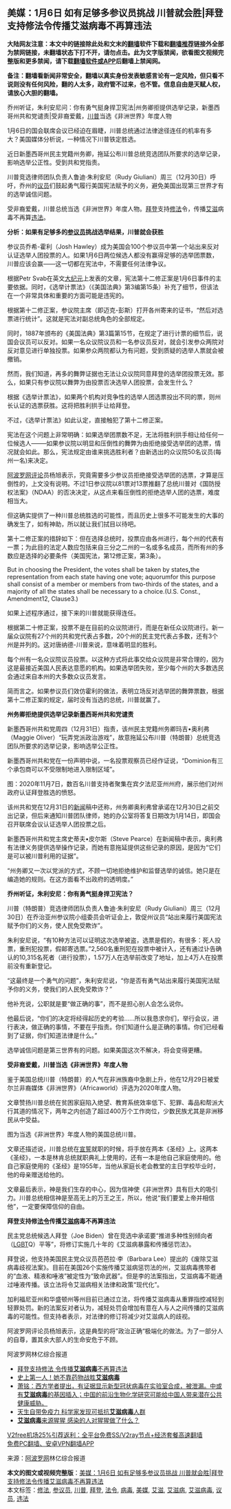  <h2>美媒：1月6日 如有足够多参议员挑战 川普就会胜|拜登支持修法令传播艾滋病毒不再算违法</h2> <p class="notice"><b>大陆网友注意：本文中的链接除此处和文末的<a href="https://github.com/bannedbook/fanqiang" >翻墙</a>软件下载和<a href="https://github.com/killgcd/justmysocks/blob/master/README.md">翻墙推荐</a>链接外全部为禁网链接，未翻墙状态下打不开，请勿点击。此为文字版禁闻，欲看图文视频完整版和更多禁闻，请下载<a href="https://github.com/bannedbook/fanqiang">翻墙软件或APP</a>后翻墙上禁闻网。</p><p>备注：翻墙看新闻非常安全，翻墙以真实身份发表敏感言论有一定风险，但只看不说则没有任何风险，翻的人太多，政府管不过来，也不管。信息自由是天赋人权，请放心大胆的翻墙。</b></p>  <div class="entry"> <p id="summary">乔州听证，朱利安尼问：你有勇气挺身捍卫宪法|州务卿拒提供选举记录，新墨西哥州共和党谴责|受非裔爱戴，<a href="https://www.bannedbook.org/bnews/tag/%e5%b7%9d%e6%99%ae/" class="st_tag internal_tag" rel="tag" title="标签 川普 下的日志">川普</a>当选《非洲世界》年度人物</p> <p>1月6日的国会联席会议已经迫在眉睫，川普总统通过法律途径连任的机率有多大？美国媒体分析说，一种情况下川普铁定胜选。</p> <p>近日新墨西哥州民主党籍州务卿，拖延公布川普总统竞选团队所要求的选举记录，影响选举公正性。受到共和党指责。</p> <p>川普竞选律师团队负责人鲁迪·朱利安尼（Rudy Giuliani）周三（12月30日）呼吁，乔州的<a href="https://www.bannedbook.org/bnews/tag/%e8%ae%ae%e5%91%98/" class="st_tag internal_tag" rel="tag" title="标签 议员 下的日志">议员</a>们鼓起勇气履行美国宪法赋予的义务，避免美国出现第三世界才有的选举诚信问题。</p> <p>受非裔爱戴，川普总统当选《非洲世界》年度人物。<a href="https://www.bannedbook.org/bnews/tag/%e6%8b%9c%e7%99%bb/" class="st_tag internal_tag" rel="tag" title="标签 拜登 下的日志">拜登</a>支持<a href="https://www.bannedbook.org/bnews/tag/%E4%BF%AE%E6%B3%95/" class="st_tag internal_tag" rel="tag" title="标签 修法 下的日志">修法</a>令，传播<a href="https://www.bannedbook.org/bnews/tag/%e8%89%be%e6%bb%8b/" class="st_tag internal_tag" rel="tag" title="标签 艾滋 下的日志">艾滋</a>病毒不再算<a href="https://www.bannedbook.org/bnews/tag/%e8%bf%9d%e6%b3%95/" class="st_tag internal_tag" rel="tag" title="标签 违法 下的日志">违法</a>。</p> <p><strong>分析：如果有足够多的<a href="https://www.bannedbook.org/bnews/tag/%e5%8f%82%e8%ae%ae%e5%91%98/" class="st_tag internal_tag" rel="tag" title="标签 参议员 下的日志">参议员</a>挑战选举结果，川普就会获胜</strong></p> <p>参议员乔希-霍利（Josh Hawley）成为美国会100个参议员中第一个站出来反对认证选举人团投票的人。如果1月6日两位候选人都没有赢得足够的选举团票数，川普应该会赢——这一切都在宪法中，不需要任何法律争议。</p> <p>根据Petr Svab在英文<span class='wp_keywordlink_affiliate'><a href="http://www.epochtimes.com/" title="大纪元" target="_blank">大纪元</a></span>上发表的文章，宪法第十二修正案是1月6日事件的主要依据。同时，《选举计票法》（《美国法典》第3编第15条）补充了细节，但该法在一个非常具体和重要的方面可能是违宪的。</p> <p>根据第十二修正案，参议院主席（即迈克-彭斯）打开各州寄来的证书，“然后对选票进行统计”。这就是宪法对副总统角色的全部规定。</p> <p>同时，1887年颁布的《美国法典》第3篇第15节，在规定了进行计票的细节后，说国会议员可以反对。如果一名众议院议员和一名参议员反对，就会引发参众两院对反对意见进行单独投票。如果参众两院都认为有问题，受到质疑的选举人票就会被撤销。</p> <p>然而，我们知道，再多的舞弊证据也无法让众议院同意拜登的选举团投票无效。那么，如果只有参议院以舞弊为由投票否决选举人团投票，会发生什么？</p> <p>根据《选举计票法》，如果两个机构对竞争性的选举人团选票投出不同的票，则州长认证的选票获胜。这将把胜利拱手让给拜登。</p> <p>不过，《选举计票法》如此认定，直接触犯了第十二修正案。</p>  <p>宪法在这个问题上非常明确：如果选举团票数不足，无法将胜利拱手相让给任何一位候选人–——如果参议院以明显和压倒性的舞弊为由拒绝接受选举团的选票，情况就会如此。那么，宪法规定由谁来挑选胜利者？由新选出的众议院50名议员(每州一名)来决定。</p> <p><span class='wp_keywordlink_affiliate'><a href="https://www.aboluowang.com/" title="阿波罗网" target="_blank">阿波罗网</a></span><span class='wp_keywordlink_affiliate'><a href="https://www.bannedbook.org/bnews/comments/" title="新闻评论" target="_blank">评论</a></span>员杨旭表示，究竟需要多少参议员拒绝接受选举团的选票，才算是压倒性的，上文没有说明。不过1日参议院以81票对13票推翻了总统川普对《国防授权法案》（NDAA）的否决决定，从这点来看压倒性的拒绝选举人团的选票，难度相当大。</p> <p>但这确实提供了一种川普总统胜选的可能性，而且历史上很多不可能发生的大事的确发生了，如有神助，所以就让我们拭目以待吧。</p> <p>第十二修正案的措辞如下：但在选择总统时，投票应由各州进行，每个州的代表有一票；为此目的法定人数应包括来自三分之二州的一名或多名成员，而所有州的多数应是选择的必要条件（美国宪法，第12修正案，第3条）。</p> <p>But in choosing the President, the votes shall be taken by states<strong>,</strong>the representation from each state having one vote; aquorumfor this purpose shall consist of a member or members from two-thirds of the states, and a majority of all the states shall be necessary to a choice.(U.S. Const., Amendment12, Clause3.)</p> <p>如果上述程序通过，接下来的川普就能获得连任。</p> <p>根据第二十修正案，投票不是在目前的众议院进行，而是在新任众议院进行。新一届众议院有27个州的共和党代表占多数，20个州的民主党代表占多数，还有3个州是并列的。这对唐纳德-川普来说，意味着明显的胜利。</p> <p>每个州有一名众议院议员投票。以这种方式将此事交给众议院是非常合理的，因为这是最接近美国人民表达意愿的机构。如果选举团失败，至少每个州的大多数选民会通过来自本州的大多数众议员发言。</p> <p>简而言之。如果参议员们效仿霍利的做法，表明立场反对选举团的舞弊票数，根据第十二修正案的规定，届时没有当选的总统，川普就赢了。</p> <p><strong>州务卿拒绝提供选举记录新墨西哥州共和党谴责</strong></p> <p>新墨西哥州共和党周四（12月31日）指责，该州民主党籍州务卿玛吉•奥利弗（Maggie Oliver）“玩弄党派政治游戏”，故意拖延公布川普（特朗普）总统竞选团队所要求的选举记录，影响选举公正性。</p> <p>新墨西哥州共和党在一份声明中说，一名投票观察员已经作证说，“Dominion有三个承包商可以不受限制地进入限制区域”。</p> <p>图：2020年11月7日，数百名川普支持者聚集在宾夕法尼亚州州府，展示他们对州政府认证拜登胜选的愤怒。</p>  <p>该州共和党在12月31日的<span class='wp_keywordlink_affiliate'><a href="https://www.bannedbook.org/" title="新闻">新闻</a></span>稿中还称，州务卿奥利弗曾承诺在12月30日之前交出记录，但后来通知川普团队律师，她的办公室将答复日期改为1月14日，即国会召开联席会议认证选举人团投票之后。</p> <p>新墨西哥州共和党主席史蒂夫•皮尔斯（Steve Pearce）在新闻稿中表示，奥利弗有法律义务提供选举操作记录，而她有意拖延提供这些记录的原因，是因为“它们是可以被川普利用的证据”。</p> <p>“州务卿又一次以党派的方式，不顾一切地拒绝维护和监督选举的诚信。她只是在编造她的规则。在这方面看不出政府的透明度。”</p> <p><strong>乔州听证，朱利安尼：你有勇气挺身捍卫宪法？</strong></p> <p>川普（特朗普）竞选律师团队负责人鲁迪·朱利安尼（Rudy Giuliani）周三（12月30日）在乔治亚州参议院小组委员会听证会上，敦促州议员“站出来履行美国宪法赋予你们的义务，使人民免受欺诈”。<br /></p> <p></p> <p>朱利安尼说，“有10种方法可以证明这次选举被盗，选票是假的，有很多：死人投票，重刑犯投票，假邮寄选票。”2,560名重刑犯在投票中被计入，还有通过讣告确认的10,315名死者（进行投票），1.57万人在选举前改变了地址，加上4万人在投票前没有重新登记。</p> <p>“这最终是一个勇气的问题”，朱利安尼说，“你是否有勇气站出来履行美国宪法赋予你的义务，使我们的人民免受欺诈？”</p> <p>他补充说，公职就是要“做正确的事”，而不是担心别人会怎么说你。</p> <p>他最后说，“你们的决定将经得起历史的考验……所以我恳求你们，举行会议，进行表决，做正确的事情，不要在乎指责。你们知道什么是正确的事情。你们已经看到了证据，你们知道法律是什么。”</p> <p>选举诚信问题是第三世界有的问题。如果美国这次不解决，将会变得更糟。</p> <p><strong>受非裔爱戴，川普当选《非洲世界》年度人物</strong></p> <p>鉴于美国总统川普（特朗普）的人气在非洲族裔中急剧上升，他在12月29日被爱尔兰非裔媒体《非洲世界》（Africaworld）评选为2020年度人物。</p>  <p>文章赞扬川普总统在贫困家庭陷入绝望、教育系统效率低下、犯罪、毒品和帮派大行其道的情况下，两年之内创造了超过400万个工作岗位，少数民族尤其是非洲移民从中受益。</p> <p>图为当选《非洲世界》年度人物的美国总统川普。</p> <p>文章还描述说，川普总统在<span class='wp_keywordlink'><a href="https://www.bannedbook.org/forum5/topic17.html" title="宣誓与预言" target="_blank">宣誓</a></span>就职的时候，将手放在两本《圣经》上。这两本《圣经》，一本是林肯总统就职典礼上使用的，还有一本是他自己家庭使用的。他自己家庭使用的《圣经》是1955年，当他从家庭长老会教堂的主日学校毕业时，他的母亲赠送给他的。</p> <p>文章最后表示，神是我们生存的中心，因为信神使《非洲世界》具有巨大的吸引力。川普总统相信神是至高无上的万王之王，所以，他说“我们要爱上帝并相信他”，一定要保障信仰的自由。</p> <p><strong>拜登支持修<a href="https://www.bannedbook.org/bnews/tag/%E6%B3%95%E4%BB%A4/" class="st_tag internal_tag" rel="tag" title="标签 法令 下的日志">法令</a>传播<a href="https://www.bannedbook.org/bnews/tag/%e8%89%be%e6%bb%8b%e7%97%85/" class="st_tag internal_tag" rel="tag" title="标签 艾滋病 下的日志">艾滋病</a>毒不再算违法</strong></p> <p>民主党总统候选人拜登（Joe Biden）曾在竞选中承诺要“推进多种性别倾向者（<span class='wp_keywordlink'><a href="https://www.bannedbook.org/forum57/topic6302.html" title="我所知道的地球历史与奥秘篇（十）：同性恋与吸毒" target="_blank">LGBT</a></span>Q）平等”，将修订实施几十年的《艾滋病暴露和传播惩罚法》。</p> <p>拜登说，他支持美国民主党众议员芭芭拉·李（Barbara Lee）提出的《废除艾滋病毒歧视法案》。目前在美国26个实施传播艾滋病惩罚法的州，艾滋病毒携带者的“血液、精液和唾液”被定性为“致命武器”。但是李的法案指出，艾滋病毒不能通过唾液传播。该立法将令艾滋病相关法律和政策“现代化”。</p> <p>加利福尼亚州和华盛顿州等州目前已通过立法，将传播艾滋病毒从重罪指控减轻到轻罪处罚。新的法案反对者认为，减轻处罚会增加有意在人与人之间传播的艾滋病毒的可能性。但支持者表示，对法律的修订将减少对艾滋病人的歧视。</p> <p>阿波罗网评论员杨旭表示，这是典型的将”政治正确“极端化的做法。为了一部分人的自尊，置其余大部人的生命安危于不顾。</p> <p>阿波罗网林亿综合报道</p> <p></p> <p></p> <ul class='op-related-articles' title='相关阅读'> <li><a href='https://www.bannedbook.org/bnews/comments/20210102/1459411.html' target='_blank'>拜登支持修法 令传播<b>艾滋病毒</b>不再算违法</a></li> <li><a href='https://www.bannedbook.org/bnews/health/20200829/1387756.html' target='_blank'>史上第一人！她不靠药物战胜<b>艾滋病毒</b></a></li> <li><a href='https://www.bannedbook.org/bnews/cbnews/20200630/1352799.html' target='_blank'>萧铭：西方学者提出，有证据显示新型冠状病毒在实验室合成，被泄漏。中或有<b>艾滋病毒</b>的基因插入；中国的前沿生物化学研究可能给中国人带来潜在公共健康威胁。 </a></li> <li><a href='https://www.bannedbook.org/bnews/cnnews/20200410/1310028.html' target='_blank'>天生自带免疫力 科学家发现可抵抗<b>艾滋病毒</b>人群</a></li> <li><a href='https://www.bannedbook.org/bnews/cnnews/20200226/1283627.html' target='_blank'><b>艾滋病毒</b>来源猩猩 感染的人对猩猩做了什么？</a></li> </ul> <p class="texttj"> <a href="https://github.com/bannedbook/fanqiang/wiki/V2ray%E6%9C%BA%E5%9C%BA" target="_blank">V2free机场25%引荐返利：全平台免费SS/V2ray节点+经济套餐高速翻墙</a><br/> <a href="https://github.com/bannedbook/fanqiang/wiki/%E7%A6%81%E9%97%BB%E7%BD%91%E5%AE%89%E5%8D%93%E7%BF%BB%E5%A2%99%E6%96%B0%E9%97%BBAPP" target="_blank">免费PC翻墙、安卓VPN翻墙APP</a></p><p> 来源：<a href="https://www.aboluowang.com/2021/0102/1541131.html" target="_blank">阿波罗网</a>林亿综合报道 </p> <a name='sharetosocial'></a>       <div><b>本文的图文或视频完整版</b>：<a href='https://www.bannedbook.org/bnews/topimagenews/20210102/1459775.html'>美媒：1月6日 如有足够多参议员挑战 川普就会胜|拜登支持修法令传播艾滋病毒不再算违法</a></div>  </div><!--END ENTRY--> <div class="postfooter"> <div>本文标签：<a href="https://www.bannedbook.org/bnews/tag/%E4%BF%AE%E6%B3%95/" rel="tag">修法</a>, <a href="https://www.bannedbook.org/bnews/tag/%e5%8f%82%e8%ae%ae%e5%91%98/" rel="tag">参议员</a>, <a href="https://www.bannedbook.org/bnews/tag/%e5%b7%9d%e6%99%ae/" rel="tag">川普</a>, <a href="https://www.bannedbook.org/bnews/tag/%e6%8b%9c%e7%99%bb/" rel="tag">拜登</a>, <a href="https://www.bannedbook.org/bnews/tag/%E6%B3%95%E4%BB%A4/" rel="tag">法令</a>, <a href="https://www.bannedbook.org/bnews/tag/%e7%97%85%e6%af%92/" rel="tag">病毒</a>, <a href="https://www.bannedbook.org/bnews/tag/%e7%be%8e%e5%aa%92/" rel="tag">美媒</a>, <a href="https://www.bannedbook.org/bnews/tag/%e8%89%be%e6%bb%8b/" rel="tag">艾滋</a>, <a href="https://www.bannedbook.org/bnews/tag/%e8%89%be%e6%bb%8b%e7%97%85/" rel="tag">艾滋病</a>, <a href="https://www.bannedbook.org/bnews/tag/%E8%89%BE%E6%BB%8B%E7%97%85%E6%AF%92/" rel="tag">艾滋病毒</a>, <a href="https://www.bannedbook.org/bnews/tag/%e8%ae%ae%e5%91%98/" rel="tag">议员</a>, <a href="https://www.bannedbook.org/bnews/tag/%e8%bf%9d%e6%b3%95/" rel="tag">违法</a></div>  </div><!--END POSTFOOTER--> 